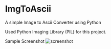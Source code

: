 # ImgToAscii
A simple Image to Ascii Converter using Python

Used Python Imaging Library (PIL) for this project.

Sample Screenshot
![screenshot](https://user-images.githubusercontent.com/36836868/143786280-e6f8769a-1988-4818-9bb6-38119c1e5ce3.png)
